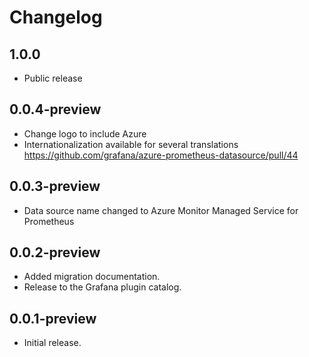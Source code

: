 # Changelog

## 1.0.0

- Public release

## 0.0.4-preview

- Change logo to include Azure
- Internationalization available for several translations https://github.com/grafana/azure-prometheus-datasource/pull/44

## 0.0.3-preview

- Data source name changed to Azure Monitor Managed Service for Prometheus

## 0.0.2-preview

- Added migration documentation.
- Release to the Grafana plugin catalog.

## 0.0.1-preview

- Initial release.
